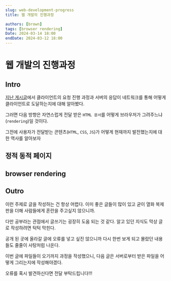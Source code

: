 ```yaml
---
slug: web-development-progress
title: 웹 개발의 진행과정

authors: [brown]
tags: [browser rendering]
Date: 2024-03-14 18:00
endDate: 2024-03-12 18:00
---
```


# 웹 개발의 진행과정

## Intro

[지난 게시글](https://braurus.dev/web-request-and-receive)에서 클라이언트의 요청 진행 과정과 서버의 응답이 네트워크를 통해 어떻게 클라이언트로 도달하는지에 대해 알아봤다.

그러면 다음 방향은 자연스럽게 전달 받은 `HTML 문서`를 어떻게 브라우저가 그려주느냐(`rendering`)일 것이다.

그전에 사용자가 전달받는 콘텐츠(`HTML`, `CSS`, `JS`)가 어떻게 현재까지 발전했는지에 대한 역사를 알아보자

<!-- truncate -->

## 정적 동적 페이지

## browser rendering

## Outro

이런 주제로 글을 작성하는 건 항상 어렵다. 이미 좋은 글들이 많이 있고 굳이 열화 복제판을 더해 사람들에게 혼란을 주고싶지 않으니까.

다만 공부라는 관점에서 글쓰기는 굉장히 도움 되는 것 같다. 알고 있던 지식도 막상 글로 작성하려면 턱턱 막힌다.

공개 된 곳에 올라갈 글에 오류를 넣고 싶진 않으니까 다시 한번 보게 되고 몰랐던 내용들도 줄줄이 사탕처럼 나온다.

이번 글에 파일들이 오기까지 과정을 작성했으니, 다음 글은 서버로부터 받은 파일을 어떻게 그리는지에 작성해야겠다.

오류를 혹시 발견하신다면 전달 부탁드립니다!!!
